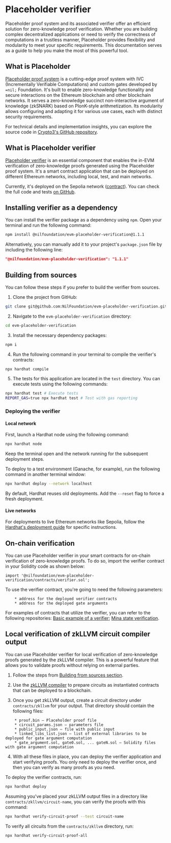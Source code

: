 # Placeholder verifier

Placeholder proof system and its associated verifier offer an efficient solution
for zero-knowledge proof verification.
Whether you are building complex decentralized applications or need to verify
the correctness of computations in a trustless manner, Placeholder provides
flexibility and modularity to meet your specific requirements.
This documentation serves as a guide to help you make the most of this powerful tool.

## What is Placeholder

[Placeholder proof system](https://nil.foundation/blog/post/placeholder-proofsystem)
is a cutting-edge proof system with IVC (Incrementally Verifiable Computations)
and custom gates developed by `=nil;` Foundation.
It's built to enable zero-knowledge functionality and secure interactions
on the Ethereum blockchain and other blockchain networks.
It serves a zero-knowledge succinct non-interactive argument of knowledge (zkSNARK)
based on PlonK-style arithmetization.
Its modularity allows configuring and adapting it for various use cases,
each with distinct security requirements.

For technical details and implementation insights, you can explore the source code
in [Crypto3's GitHub repository](https://github.com/nilfoundation/crypto3).

## What is Placeholder verifier

[Placeholder verifier](https://github.com/NilFoundation/evm-placeholder-verification/)
is an essential component that enables the in-EVM verification of zero-knowledge proofs
generated using the Placeholder proof system.
It's a smart contract application that can be deployed on different Ethereum networks,
including local, test, and main networks.

Currently, it's deployed on the Sepolia network
([contract](https://sepolia.etherscan.io/address/0x489dbc0762b3d9bd9843db11eecd2a177d84ba2b)).
You can check the full code and tests
[on GitHub](https://github.com/NilFoundation/evm-placeholder-verification/).

## Installing verifier as a dependency

You can install the verifier package as a dependency using `npm`.
Open your terminal and run the following command:

```bash
npm install @nilfoundation/evm-placeholder-verification@1.1.1
```

Alternatively, you can manually add it to your project's `package.json` file
by including the following line:

```json
"@nilfoundation/evm-placeholder-verification": "1.1.1"
```

## Building from sources

You can follow these steps if you prefer to build the verifier from sources.

1. Clone the project from GitHub:

```bash
git clone git@github.com:NilFoundation/evm-placeholder-verification.git
```

2. Navigate to the `evm-placeholder-verification` directory:

```bash
cd evm-placeholder-verification
```

3. Install the necessary dependency packages:

```bash
npm i
```

4. Run the following command in your terminal to compile the verifier's contracts:

```bash
npx hardhat compile
```

5. The tests for this application are located in the `test` directory.
You can execute tests using the following commands:

```bash
npx hardhat test # Execute tests
REPORT_GAS=true npx hardhat test # Test with gas reporting
```

### Deploying the verifier
#### Local network

First, launch a Hardhat node using the following command:

```bash
npx hardhat node
```

Keep the terminal open and the network running for the subsequent deployment steps.

To deploy to a test environment (Ganache, for example), run the following command in another terminal window:

```bash
npx hardhat deploy --network localhost
```

By default, Hardhat reuses old deployments.
Add the `--reset` flag to force a fresh deployment.

#### Live networks

For deployments to live Ethereum networks like Sepolia, follow
the [Hardhat's deployment guide](https://hardhat.org/tutorial/deploying-to-a-live-network)
for specific instructions.

## On-chain verification

You can use Placeholder verifier in your smart contracts for on-chain verification
of zero-knowledge proofs.
To do so, import the verifier contract in your Solidity code as shown below:

```
import '@nilfoundation/evm-placeholder-verification/contracts/verifier.sol';
```

To use the verifier contract, you're going to need the following parameters:
```
    * address for the deployed verifier contracts
    * address for the deployed gate arguments
```

For examples of contracts that utilize the verifier, you can refer
to the following repositories:
[Basic example of a verifier](https://github.com/NilFoundation/evm-proof-market/blob/master/contracts/verifiers/unified_addition_verifier.sol);
[Mina state verification](https://github.com/NilFoundation/mina-state-proof/blob/master/contracts/state_proof/mina_state_proof.sol).

## Local verification of zkLLVM circuit compiler output

You can use Placeholder verifier for local verification of zero-knowledge proofs
generated by the zkLLVM compiler.
This is a powerful feature that allows you to validate proofs without relying
on external parties.

1. Follow the steps from [Building from sources section](#building-from-sources).

2. Use the [zkLLVM compiler](https://github.com/NilFoundation/zkllvm) to prepare circuits
as instantiated contracts that can be deployed to a blockchain.

3. Once you get zkLLVM output, create a circuit directory under `contracts/zkllvm`
for your output.
That directory should contain the following files:

```
    * proof.bin — Placeholder proof file
    * circuit_params.json — parameters file
    * public_input.json — file with public input
    * linked_libs_list.json — list of external libraries to be deployed for gate argument computation
    * gate_argument.sol, gate0.sol, ... gateN.sol — Solidity files with gate argument computation
```

4. With all these files in place, you can deploy the verifier application
and start verifying proofs.
You only need to deploy the verifier once, and then you can verify as many proofs
as you need.

To deploy the verifier contracts, run:

```bash
npx hardhat deploy
```

Assuming you've placed your zkLLVM output files in a directory like
`contracts/zkllvm/circuit-name`, you can verify the proofs with this command:

```bash
npx hardhat verify-circuit-proof --test circuit-name
```

To verify all circuits from the `contracts/zkllvm` directory, run:

```bash
npx hardhat verify-circuit-proof-all
```
